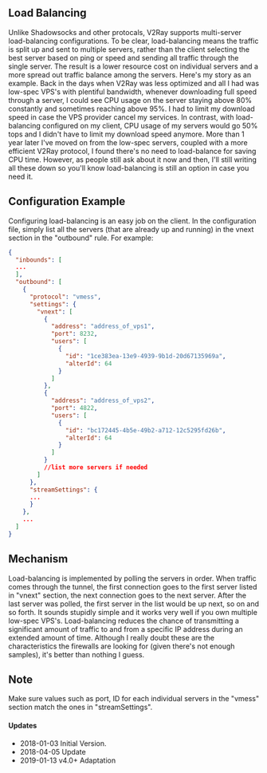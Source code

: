 ## Load Balancing

Unlike Shadowsocks and other protocals, V2Ray supports multi-server load-balancing configurations. To be clear, load-balancing means the traffic is split up and sent to multiple servers, rather than the client selecting the best server based on ping or speed and sending all traffic through the single server. The result is a lower resource cost on individual servers and a more spread out traffic balance among the servers. Here's my story as an example. Back in the days when V2Ray was less optimized and all I had was low-spec VPS's with plentiful bandwidth, whenever downloading full speed through a server, I could see CPU usage on the server staying above 80% constantly and sometimes reaching above 95%. I had to limit my download speed in case the VPS provider cancel my services. In contrast, with load-balancing configured on my client, CPU usage of my servers would go 50% tops and I didn't have to limit my download speed anymore. More than 1 year later I've moved on from the low-spec servers, coupled with a more efficient V2Ray protocol, I found there's no need to load-balance for saving CPU time. However, as people still ask about it now and then, I'll still writing all these down so you'll know load-balancing is still an option in case you need it.

## Configuration Example

Configuring load-balancing is an easy job on the client. In the configuration file, simply list all the servers (that are already up and running) in the vnext section in the "outbound" rule. For example: 
```json
{
  "inbounds": [
  ...
  ],
  "outbound": [
    {
      "protocol": "vmess",
      "settings": {
        "vnext": [
          {
            "address": "address_of_vps1",
            "port": 8232,
            "users": [
              {
                "id": "1ce383ea-13e9-4939-9b1d-20d67135969a",
                "alterId": 64
              }
            ]
          },
          {
            "address": "address_of_vps2",
            "port": 4822,
            "users": [
              {
                "id": "bc172445-4b5e-49b2-a712-12c5295fd26b",
                "alterId": 64
              }
            ]
          }
          //list more servers if needed
        ]
      },
      "streamSettings": {
      ...
      }
    },
    ...
  ]
}
```

## Mechanism

Load-balancing is implemented by polling the servers in order. When traffic comes through the tunnel, the first connection goes to the first server listed in "vnext" section, the next connection goes to the next server. After the last server was polled, the first server in the list would be up next, so on and so forth. It sounds stupidly simple and it works very well if you own multiple low-spec VPS's. Load-balancing reduces the chance of transmitting a significant amount of traffic to and from a specific IP address during an extended amount of time. Although I really doubt these are the characteristics the firewalls are looking for (given there's not enough samples), it's better than nothing I guess.

## Note

Make sure values such as port, ID for each individual servers  in the "vmess" section match the ones in "streamSettings".

#### Updates

- 2018-01-03 Initial Version.
- 2018-04-05 Update
- 2019-01-13 v4.0+ Adaptation
